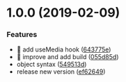 # 1.0.0 (2019-02-09)


### Features

* 🎸 add useMedia hook ([643775e](https://github.com/streamich/use-media/commit/643775e))
* 🎸 improve and add build ([055d85d](https://github.com/streamich/use-media/commit/055d85d))
* object syntax ([549513d](https://github.com/streamich/use-media/commit/549513d))
* release new version ([ef62649](https://github.com/streamich/use-media/commit/ef62649))
